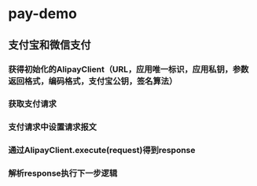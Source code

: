 # pay-demo
## 支付宝和微信支付
### 获得初始化的AlipayClient（URL，应用唯一标识，应用私钥，参数返回格式，编码格式，支付宝公钥，签名算法）
### 获取支付请求
### 支付请求中设置请求报文
### 通过AlipayClient.execute(request)得到response
### 解析response执行下一步逻辑
 

